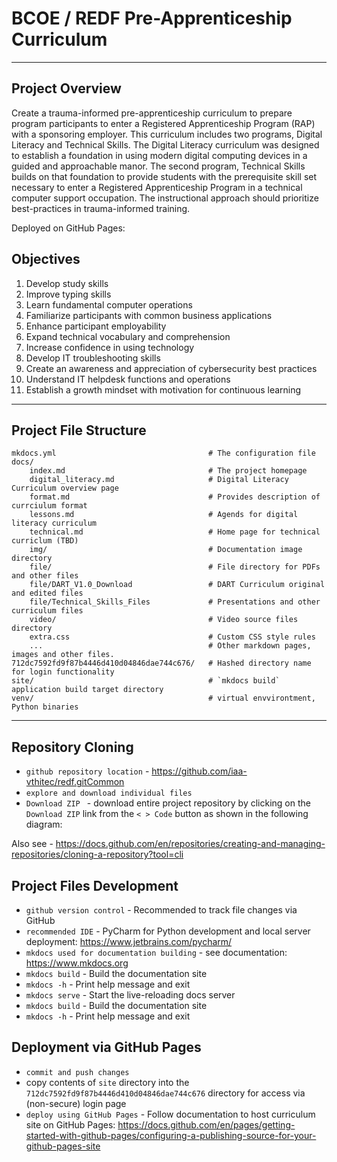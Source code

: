 # BCOE / REDF Pre-Apprenticeship Curriculum
<hr>

## Project Overview
Create a trauma-informed pre-apprenticeship curriculum to prepare program participants to enter a Registered Apprenticeship Program (RAP) with a sponsoring employer. This curriculum includes two programs, Digital Literacy and Technical Skills. The Digital Literacy curriculum was designed to establish a foundation in using modern digital computing devices in a guided and approachable manor. The second program, Technical Skills builds on that foundation to provide students with the prerequisite skill set necessary to enter a Registered Apprenticeship Program in a technical computer support occupation. The instructional approach should prioritize best-practices in trauma-informed training. 

Deployed on GitHub Pages: [](https://github.com/iaa-vthitec/redf.git)

## Objectives
1. Develop study skills
2. Improve typing skills
2. Learn fundamental computer operations
3. Familiarize participants with common business applications
4. Enhance participant employability
5. Expand technical vocabulary and comprehension
6. Increase confidence in using technology
7. Develop IT troubleshooting skills
8. Create an awareness and appreciation of cybersecurity best practices
9. Understand IT helpdesk functions and operations
10. Establish a growth mindset with motivation for continuous learning

<hr>

## Project File Structure

    mkdocs.yml                                  # The configuration file
    docs/
        index.md                                # The project homepage
        digital_literacy.md                     # Digital Literacy Curriculum overview page
        format.md                               # Provides description of currciulum format
        lessons.md                              # Agends for digital literacy curriculum 
        technical.md                            # Home page for technical curriclum (TBD)
        img/                                    # Documentation image directory
        file/                                   # File directory for PDFs and other files
        file/DART_V1.0_Download                 # DART Curriculum original and edited files
        file/Technical_Skills_Files             # Presentations and other curriculum files 
        video/                                  # Video source files directory
        extra.css                               # Custom CSS style rules
        ...                                     # Other markdown pages, images and other files.
    712dc7592fd9f87b4446d410d04846dae744c676/   # Hashed directory name for login functionality
    site/                                       # `mkdocs build` application build target directory
    venv/                                       # virtual envvirontment, Python binaries

<hr>

## Repository Cloning

* `github repository location` - <a href="https://github.com/iaa-vthitec/redf.git"
                                   target="_blank">https://github.com/iaa-vthitec/redf.gitCommon</a>
* `explore and download individual files`
* `Download ZIP ` - download entire project repository by clicking on the `Download ZIP` link from the `< > Code` button as shown in the following diagram: 

Also see - https://docs.github.com/en/repositories/creating-and-managing-repositories/cloning-a-repository?tool=cli

## Project Files Development
* `github version control` - Recommended to track file changes via GitHub
* `recommended IDE` - PyCharm for Python development and local server deployment: https://www.jetbrains.com/pycharm/
* `mkdocs used for documentation building` - see documentation: https://www.mkdocs.org
* `mkdocs build` - Build the documentation site
* `mkdocs -h` - Print help message and exit
* `mkdocs serve` - Start the live-reloading docs server
* `mkdocs build` - Build the documentation site
* `mkdocs -h` - Print help message and exit

## Deployment via GitHub Pages
* `commit and push changes`
* copy contents of `site` directory into the `712dc7592fd9f87b4446d410d04846dae744c676` directory for access via (non-secure) login page
* `deploy using GitHub Pages` - Follow documentation to host curriculum site on GitHub Pages: https://docs.github.com/en/pages/getting-started-with-github-pages/configuring-a-publishing-source-for-your-github-pages-site
